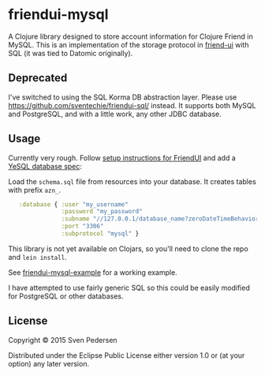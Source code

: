 # friendui-mysql

A Clojure library designed to store account information for Clojure Friend in MySQL.
This is an implementation of the storage protocol in [friend-ui](https://github.com/sveri/friend-ui/) with SQL
(it was tied to Datomic originally).

## Deprecated
I've switched to using the SQL Korma DB abstraction layer. Please use
<https://github.com/sventechie/friendui-sql/> instead. It supports both MySQL and PostgreSQL,
and with a little work, any other JDBC database.


## Usage

Currently very rough. Follow [setup instructions for FriendUI](https://github.com/sveri/friend-ui/) and
add a [YeSQL database spec](https://github.com/krisajenkins/yesql/):

Load the `schema.sql` file from resources into your database. It creates tables with prefix `azn_`.

```Clojure
   :database { :user "my_username"
               :password "my_password"
               :subname "//127.0.0.1/database_name?zeroDateTimeBehavior=convertToNull"
               :port "3306"
               :subprotocol "mysql" }
```

This library is not yet available on Clojars, so you'll need to clone the repo and `lein install`.

See [friendui-mysql-example](https://github.com/sventechie/friendui-mysql-example) for a working example.

I have attempted to use fairly generic SQL so this could be easily modified for PostgreSQL or other databases.

## License

Copyright © 2015 Sven Pedersen

Distributed under the Eclipse Public License either version 1.0 or (at
your option) any later version.
